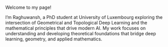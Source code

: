 
Welcome to my page!

I’m Raghuwansh, a PhD student at University of Luxembourg  exploring the intersection of Geometrical and Topological Deep Learning and the mathematical principles that drive modern AI. My work focuses on understanding and developing theoretical foundations that bridge deep learning, geometry, and applied mathematics.


